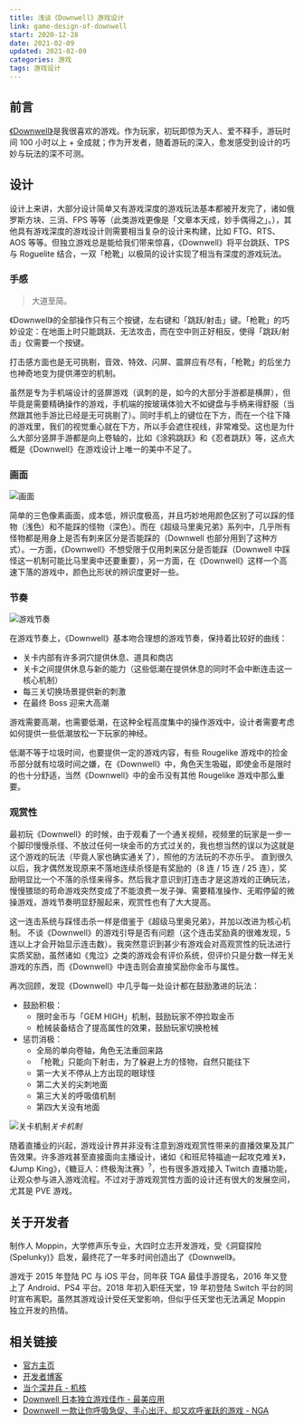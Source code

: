 ```yaml
---
title: 浅谈《Downwell》游戏设计
link: game-design-of-downwell
start: 2020-12-28
date: 2021-02-09
updated: 2021-02-09
categories: 游戏
tags: 游戏设计
---
```


## 前言

[《Downwell》](https://store.steampowered.com/app/360740)是我很喜欢的游戏。作为玩家，初玩即惊为天人、爱不释手，游玩时间 100 小时以上 + 全成就；作为开发者，随着游玩的深入，愈发感受到设计的巧妙与玩法的深不可测。

<!-- more -->

## 设计

设计上来讲，大部分设计简单又有游戏深度的游戏玩法基本都被开发完了，诸如俄罗斯方块、三消、FPS 等等（此类游戏更像是「文章本天成，妙手偶得之」。），其他具有游戏深度的游戏设计则需要相当复杂的设计来构建，比如 FTG、RTS、AOS 等等。但独立游戏总是能给我们带来惊喜，《Downwell》将平台跳跃、TPS 与 Roguelite 结合，一双「枪靴」以极简的设计实现了相当有深度的游戏玩法。

### 手感

> 大道至简。

《Downwell》的全部操作只有三个按键，左右键和「跳跃/射击」键。「枪靴」的巧妙设定：在地面上时只能跳跃、无法攻击，而在空中则正好相反，使得「跳跃/射击」仅需要一个按键。

打击感方面也是无可挑剔，音效、特效、闪屏、震屏应有尽有，「枪靴」的后坐力也神奇地变为提供滞空的机制。

虽然是专为手机端设计的竖屏游戏（讽刺的是，如今的大部分手游都是横屏），但毕竟是需要精确操作的游戏，手机端的按玻璃体验大不如键盘与手柄来得舒服（当然跟其他手游比已经是无可挑剔了）。同时手机上的键位在下方，而在一个往下降的游戏里，我们的视觉重心就在下方，所以手会遮住视线，非常难受。这也是为什么大部分竖屏手游都是向上卷轴的，比如《涂鸦跳跃》和《忍者跳跃》等，这点大概是《Downwell》在游戏设计上唯一的美中不足了。

### 画面

![画面](https://i.loli.net/2021/02/10/NW1qmtPryHID2vb.png)

简单的三色像素画面，成本低，辨识度极高，并且巧妙地用颜色区别了可以踩的怪物（浅色）和不能踩的怪物（深色）。而在《超级马里奥兄弟》系列中，几乎所有怪物都是用身上是否有刺来区分是否能踩的（Downwell 也部分用到了这种方式）。一方面，《Downwell》不想受限于仅用刺来区分是否能踩（Downwell 中踩怪这一机制可能比马里奥中还要重要），另一方面，在《Downwell》这样一个高速下落的游戏中，颜色比形状的辨识度更好一些。

### 节奏

![游戏节奏](https://i.loli.net/2021/02/12/NEi5Zfose96URla.png)

在游戏节奏上，《Downwell》基本吻合理想的游戏节奏，保持着比较好的曲线：

- 关卡内部有许多洞穴提供休息、道具和商店
- 关卡之间提供休息与新的能力（这些低潮在提供休息的同时不会中断连击这一核心机制）
- 每三关切换场景提供新的刺激
- 在最终 Boss 迎来大高潮

游戏需要高潮，也需要低潮，在这种全程高度集中的操作游戏中，设计者需要考虑如何提供一些低潮放松一下玩家的神经。

低潮不等于垃圾时间，也要提供一定的游戏内容，有些 Rougelike 游戏中的捡金币部分就有垃圾时间之嫌，在《Downwell》中，角色天生吸磁，即使金币是限时的也十分舒适，当然《Downwell》中的金币没有其他 Rougelike 游戏中那么重要。

### 观赏性

最初玩《Downwell》的时候，由于观看了一个通关视频，视频里的玩家是一步一个脚印慢慢杀怪、不放过任何一块金币的方式过关的，我也想当然的误以为这就是这个游戏的玩法（毕竟人家也确实通关了），照他的方法玩的不亦乐乎。
直到很久以后，我才偶然发现原来不落地连续杀怪是有奖励的（8 连 / 15 连 / 25 连），奖励明显比一个不落的杀怪来得多。然后我才意识到打连击才是这游戏的正确玩法，慢慢猥琐的苟命游戏突然变成了不能浪费一发子弹、需要精准操作、无暇停留的微操游戏，游戏节奏明显舒服起来，观赏性也有了大大提高。

这一连击系统与踩怪击杀一样是借鉴于《超级马里奥兄弟》，并加以改进为核心机制。
不谈《Downwell》的游戏引导是否有问题（这个连击奖励真的很难发现，5 连以上才会开始显示连击数）。我突然意识到甚少有游戏会对高观赏性的玩法进行实质奖励，虽然诸如《鬼泣》之类的游戏会有评价系统，但评价只是分数一样无关游戏的东西，而《Downwell》中连击则会直接奖励你金币与属性。

再次回顾，发现《Downwell》中几乎每一处设计都在鼓励激进的玩法：

- 鼓励积极：
  - 限时金币与「GEM HIGH」机制，鼓励玩家不停捡取金币
  - 枪械装备结合了提高属性的效果，鼓励玩家切换枪械
- 惩罚消极：
  - 全局的单向卷轴，角色无法重回来路
  - 「枪靴」只能向下射击，为了躲避上方的怪物，自然只能往下
  - 第一大关不停从上方出现的眼球怪
  - 第二大关的尖刺地面
  - 第三大关的呼吸值机制
  - 第四大关没有地面

![关卡机制](https://i.loli.net/2021/02/10/Ua4Z7birTQVFEvg.png)_关卡机制_

随着直播业的兴起，游戏设计界并非没有注意到游戏观赏性带来的直播效果及其广告效果。许多游戏甚至直接面向主播设计，诸如《和班尼特福迪一起攻克难关》，《Jump King》，《糖豆人：终极淘汰赛》<sup>?</sup>，也有很多游戏接入 Twitch 直播功能，让观众参与进入游戏流程。不过对于游戏观赏性方面的设计还有很大的发展空间，尤其是 PVE 游戏。

## 关于开发者

制作人 Moppin，大学修声乐专业，大四时立志开发游戏，受《洞窟探险(Spelunky)》启发，最终花了一年多时间创造出了《Downwell》。

游戏于 2015 年登陆 PC 与 iOS 平台，同年获 TGA 最佳手游提名，2016 年又登上了 Android、PS4 平台。2018 年初入职任天堂，19 年初登陆 Switch 平台的同时宣布离职。虽然其游戏设计受任天堂影响，但似乎任天堂也无法满足 Moppin 独立开发的热情。

## 相关链接

- [官方主页](https://downwellgame.com/)
- [开发者博客](https://zackbellgames.com/)
- [当个深井兵 - 机核](https://www.gcores.com/articles/16985)
- [Downwell 日本独立游戏佳作 - 最美应用](http://zuimeia.com/app/3798/)
- [Downwell 一款让你呼吸急促、手心出汗、却又欢呼雀跃的游戏 - NGA](https://bbs.nga.cn/read.php?tid=14111719)
